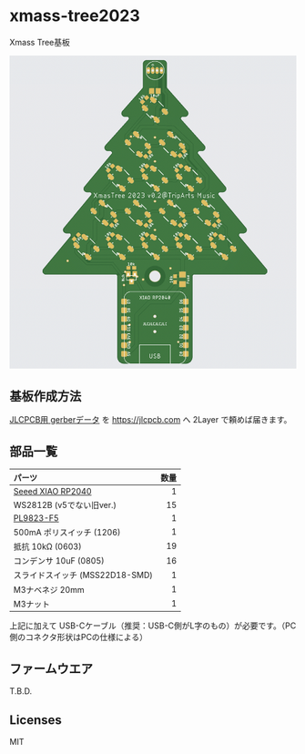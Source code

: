 # xmass-tree2023

Xmass Tree基板

![image](./image.png)

## 基板作成方法

[JLCPCB用 gerberデータ](https://github.com/tadfmac/xmas-tree2023/tree/main/gerber/forJLCPCB/v0.2) を https://jlcpcb.com へ 2Layer で頼めば届きます。

## 部品一覧

|パーツ|数量|
|:---|---:|
|[Seeed XIAO RP2040](https://www.seeedstudio.com/XIAO-RP2040-v1-0-p-5026.html)|1|
|WS2812B (v5でない旧ver.)|15|
|[PL9823-F5](https://akizukidenshi.com/catalog/g/gI-08411/)|1|
|500mA ポリスイッチ (1206)|1|
|抵抗 10kΩ (0603)|19|
|コンデンサ 10uF (0805)|16|
|スライドスイッチ (MSS22D18-SMD)|1|
|M3ナベネジ 20mm|1|
|M3ナット|1|

上記に加えて USB-Cケーブル（推奨：USB-C側がL字のもの）が必要です。（PC側のコネクタ形状はPCの仕様による）

## ファームウエア

T.B.D.

## Licenses

MIT



